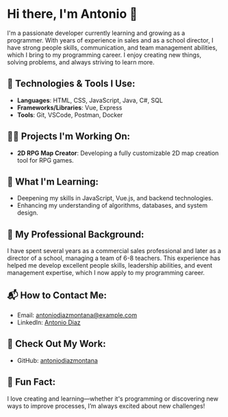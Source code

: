 # Hi there, I'm Antonio 👋

I'm a passionate developer currently learning and growing as a programmer. With years of experience in sales and as a school director, I have strong people skills, communication, and team management abilities, which I bring to my programming career. I enjoy creating new things, solving problems, and always striving to learn more.

## 🚀 Technologies & Tools I Use:
- **Languages**: HTML, CSS, JavaScript, Java, C#, SQL
- **Frameworks/Libraries**: Vue, Express
- **Tools**: Git, VSCode, Postman, Docker

## 🧑‍💻 Projects I'm Working On:
- **2D RPG Map Creator**: Developing a fully customizable 2D map creation tool for RPG games.

## 🌱 What I'm Learning:
- Deepening my skills in JavaScript, Vue.js, and backend technologies.
- Enhancing my understanding of algorithms, databases, and system design.

## 💼 My Professional Background:
I have spent several years as a commercial sales professional and later as a director of a school, managing a team of 6-8 teachers. This experience has helped me develop excellent people skills, leadership abilities, and event management expertise, which I now apply to my programming career.

## 📬 How to Contact Me:
- Email: [antoniodiazmontana@example.com](mailto:antoniodiazmontana@example.com)
- LinkedIn: [Antonio Diaz](https://www.linkedin.com/in/antoniodiazmontana)

## 🌟 Check Out My Work:
- GitHub: [antoniodiazmontana](https://github.com/antoniodiazmontana)

## 🎯 Fun Fact:
I love creating and learning—whether it's programming or discovering new ways to improve processes, I’m always excited about new challenges!
